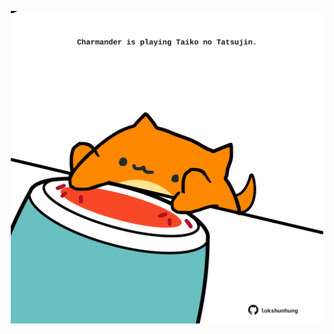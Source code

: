<!-- built at 15/01/2023, 01:27:57 UTC -->
<p align="center">
  <img width="500" height="500" src="./ReadmeImage.svg">
</p>
